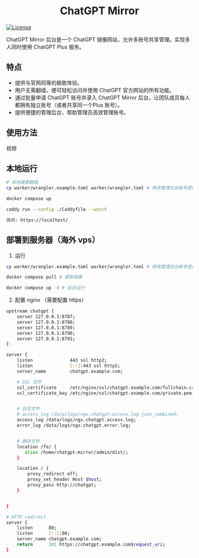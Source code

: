 <h1 align="center">ChatGPT Mirror</h1>

[![License](https://img.shields.io/github/license/dairoot/ChatGPT-Mirror)](https://github.com/dairoot/ChatGPT-Mirror/blob/main/LICENSE)

ChatGPT Mirror 后台是一个 ChatGPT 镜像网站，允许多账号共享管理。实现多人同时使用 ChatGPT Plus 服务。


## 特点
- 提供与官网同等的极致体验。
- 用户无需翻墙，便可轻松访问并使用 ChatGPT 官方网站的所有功能。
- 通过批量申请 ChatGPT 账号并录入 ChatGPT Mirror 后台，让团队成员每人都拥有独立账号（或者共享同一个Plus 账号）。
- 提供便捷的管理后台，帮助管理员高效管理账号。

## 使用方法

视频

## 本地运行

```bash
# 本地需要翻墙
cp worker/wrangler.example.toml worker/wrangler.toml # 修改管理后台账号密码

docker compose up

caddy run --config ./Caddyfile --watch

访问: https://localhost/
```

## 部署到服务器（海外 vps）

1. 运行

```bash
cp worker/wrangler.example.toml worker/wrangler.toml # 修改管理后台账号密码

docker compose pull # 更新镜像

docker compose up -d # 后台运行
```

2. 配置 nginx （需要配置 https）

```bash
upstream chatgpt {
    server 127.0.0.1:8787;
    server 127.0.0.1:8788;
    server 127.0.0.1:8789;
    server 127.0.0.1:8790;
    server 127.0.0.1:8791;
}

server {
    listen              443 ssl http2;
    listen              [::]:443 ssl http2;
    server_name         chatgpt.example.com;

    # SSL 文件
    ssl_certificate     /etc/nginx/ssl/chatgpt.example.com/fullchain.crt;
    ssl_certificate_key /etc/nginx/ssl/chatgpt.example.com/private.pem;


    # 日志文件
    # access_log /data/logs/ngx.chatgpt.access.log json_combined;
    access_log /data/logs/ngx.chatgpt.access.log;
    error_log /data/logs/ngx.chatgpt.error.log;


    # 静态文件
    location /fe/ {
       alias /home/chatgpt-mirror/admin/dist/;
    }

    location / {
        proxy_redirect off;
        proxy_set_header Host $host;
        proxy_pass http://chatgpt;
    }


}

# HTTP redirect
server {
    listen      80;
    listen      [::]:80;
    server_name chatgpt.example.com;
    return      301 https://chatgpt.example.com$request_uri;
}
```

